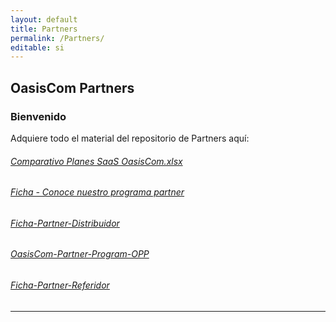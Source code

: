 ```yaml
---
layout: default
title: Partners
permalink: /Partners/
editable: si
---
```


## OasisCom Partners
### Bienvenido

Adquiere todo el material del repositorio de Partners aquí:

###### [Comparativo Planes SaaS OasisCom.xlsx](http://docs.oasiscom.com/Partners/Comparativo-Planes-SaaS-OasisCom.xlsx)  
###### [Ficha - Conoce nuestro programa partner](http://docs.oasiscom.com/Partners/Conoce-nuestro-programa-partner.pdf)  
###### [Ficha-Partner-Distribuidor](http://docs.oasiscom.com/Partners/Ficha-Partner-Distribuidor.pdf)
###### [OasisCom-Partner-Program-OPP](http://docs.oasiscom.com/Partners/OasisCom-Partner-Program-OPP.pdf)  
###### [Ficha-Partner-Referidor](http://docs.oasiscom.com/Partners/Ficha-Partner-Referidor.pdf)

---------------------------------------------------------------



